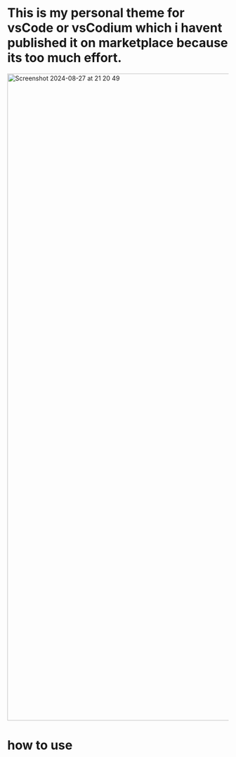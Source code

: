 

# This is my personal theme for vsCode or vsCodium which i havent published it on marketplace because its too much effort.
<img width="1470" alt="Screenshot 2024-08-27 at 21 20 49" src="https://github.com/user-attachments/assets/9ae27a63-aeed-414d-bd35-ca667b55e5e5">

# how to use
